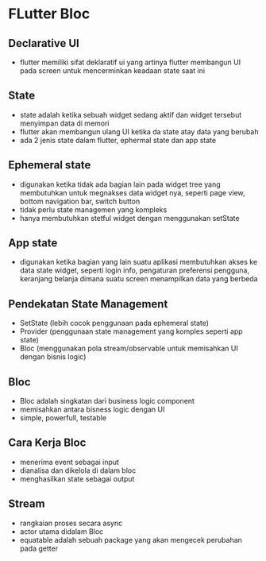 # FLutter Bloc
## Declarative UI
- flutter memiliki sifat deklaratif ui yang artinya flutter membangun UI pada screen untuk mencerminkan keadaan state saat ini
## State
- state adalah ketika sebuah widget sedang aktif dan widget tersebut menyimpan data di memori
- flutter akan membangun ulang UI ketika da state atay data yang berubah
- ada 2 jenis state dalam flutter, ephermal state dan app state
## Ephemeral state 
- digunakan ketika tidak ada bagian lain pada widget tree yang membutuhkan untuk megnakses data widget nya, seperti page view, bottom navigation bar, switch button
- tidak perlu state managemen yang kompleks
- hanya membutuhkan stetful widget dengan menggunakan setState
## App state
- digunakan ketika bagian yang lain suatu aplikasi membutuhkan akses ke data state widget, seperti login info, pengaturan preferensi pengguna, keranjang belanja dimana suatu screen menampilkan data yang berbeda
## Pendekatan State Management
- SetState (lebih cocok penggunaan pada ephemeral state)
- Provider (penggunaan state management yang komples seperti app state)
- Bloc (menggunakan pola stream/observable untuk memisahkan UI dengan bisnis logic)
## Bloc
- Bloc adalah singkatan dari business logic component
- memisahkan antara bisness logic dengan UI
- simple, powerfull, testable
## Cara Kerja Bloc
- menerima event sebagai input
- dianalisa dan dikelola di dalam bloc
- menghasilkan state sebagai output
## Stream 
- rangkaian proses secara async
- actor utama didalam Bloc
- equatable adalah sebuah package yang akan mengecek perubahan pada getter